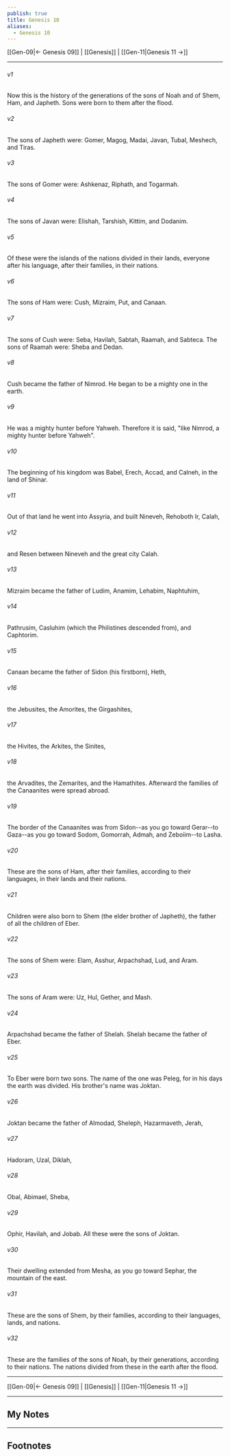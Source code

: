 ```yaml
---
publish: true
title: Genesis 10
aliases:
  - Genesis 10
---
```


[[Gen-09|← Genesis 09]] | [[Genesis]] | [[Gen-11|Genesis 11 →]]
***



###### v1 
Now this is the history of the generations of the sons of Noah and of Shem, Ham, and Japheth. Sons were born to them after the flood. 

###### v2 
The sons of Japheth were: Gomer, Magog, Madai, Javan, Tubal, Meshech, and Tiras. 

###### v3 
The sons of Gomer were: Ashkenaz, Riphath, and Togarmah. 

###### v4 
The sons of Javan were: Elishah, Tarshish, Kittim, and Dodanim. 

###### v5 
Of these were the islands of the nations divided in their lands, everyone after his language, after their families, in their nations. 

###### v6 
The sons of Ham were: Cush, Mizraim, Put, and Canaan. 

###### v7 
The sons of Cush were: Seba, Havilah, Sabtah, Raamah, and Sabteca. The sons of Raamah were: Sheba and Dedan. 

###### v8 
Cush became the father of Nimrod. He began to be a mighty one in the earth. 

###### v9 
He was a mighty hunter before Yahweh. Therefore it is said, "like Nimrod, a mighty hunter before Yahweh". 

###### v10 
The beginning of his kingdom was Babel, Erech, Accad, and Calneh, in the land of Shinar. 

###### v11 
Out of that land he went into Assyria, and built Nineveh, Rehoboth Ir, Calah, 

###### v12 
and Resen between Nineveh and the great city Calah. 

###### v13 
Mizraim became the father of Ludim, Anamim, Lehabim, Naphtuhim, 

###### v14 
Pathrusim, Casluhim (which the Philistines descended from), and Caphtorim. 

###### v15 
Canaan became the father of Sidon (his firstborn), Heth, 

###### v16 
the Jebusites, the Amorites, the Girgashites, 

###### v17 
the Hivites, the Arkites, the Sinites, 

###### v18 
the Arvadites, the Zemarites, and the Hamathites. Afterward the families of the Canaanites were spread abroad. 

###### v19 
The border of the Canaanites was from Sidon--as you go toward Gerar--to Gaza--as you go toward Sodom, Gomorrah, Admah, and Zeboiim--to Lasha. 

###### v20 
These are the sons of Ham, after their families, according to their languages, in their lands and their nations. 

###### v21 
Children were also born to Shem (the elder brother of Japheth), the father of all the children of Eber. 

###### v22 
The sons of Shem were: Elam, Asshur, Arpachshad, Lud, and Aram. 

###### v23 
The sons of Aram were: Uz, Hul, Gether, and Mash. 

###### v24 
Arpachshad became the father of Shelah. Shelah became the father of Eber. 

###### v25 
To Eber were born two sons. The name of the one was Peleg, for in his days the earth was divided. His brother's name was Joktan. 

###### v26 
Joktan became the father of Almodad, Sheleph, Hazarmaveth, Jerah, 

###### v27 
Hadoram, Uzal, Diklah, 

###### v28 
Obal, Abimael, Sheba, 

###### v29 
Ophir, Havilah, and Jobab. All these were the sons of Joktan. 

###### v30 
Their dwelling extended from Mesha, as you go toward Sephar, the mountain of the east. 

###### v31 
These are the sons of Shem, by their families, according to their languages, lands, and nations. 

###### v32 
These are the families of the sons of Noah, by their generations, according to their nations. The nations divided from these in the earth after the flood.

***
[[Gen-09|← Genesis 09]] | [[Genesis]] | [[Gen-11|Genesis 11 →]]

---
## My Notes

---
## Footnotes